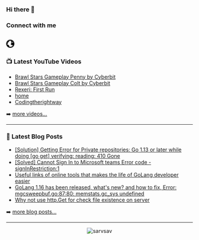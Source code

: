 ### Hi there 👋

### Connect with me
[<img align="left" alt="codeSTACKr.com" width="22px" src="https://raw.githubusercontent.com/iconic/open-iconic/master/svg/globe.svg" />][website]
<br />
---
### 📺 Latest YouTube Videos

<!-- YOUTUBE:START -->
- [Brawl Stars Gameplay Penny by Cyberbit](https://www.youtube.com/watch?v=Ah1xdmjE-Iw)
- [Brawl Stars Gameplay Colt by Cyberbit](https://www.youtube.com/watch?v=wDMKmis59vM)
- [Rexeri: First Run](https://www.youtube.com/watch?v=nGBwzQPUQ_o)
- [home](https://www.youtube.com/watch?v=dLJSexupKDY)
- [Codingtherightway](https://www.youtube.com/watch?v=81ZBk04eDkk)
<!-- YOUTUBE:END -->

➡️ [more videos...](https://www.youtube.com/c/Cyberbitgame2D)

---
### 📕 Latest Blog Posts

<!-- BLOG-POST-LIST:START -->
- [[Solution] Getting Error for Private repositories: Go 1.13 or later while doing [go get] verifying: reading: 410 Gone](http://www.codingtherightway.com/2021/12/solution-getting-error-for-private.html)
- [[Solved] Cannot Sign In to Microsoft teams Error code - signInRestriction:1](http://www.codingtherightway.com/2021/03/solved-cannot-sign-in-to-microsoft.html)
- [Useful links of online tools that makes the life of GoLang developer easier](http://www.codingtherightway.com/2021/03/useful-links-of-online-tools-that-makes.html)
- [GoLang 1.16 has been released, what&#39;s new? and how to fix, Error: mgcsweepbuf.go:87:80: memstats.gc_sys undefined](http://www.codingtherightway.com/2021/02/golang-116-has-been-released-whats-new.html)
- [Why not use http.Get for check file existence on server](http://www.codingtherightway.com/2020/11/why-not-use-httpget-for-check-file.html)
<!-- BLOG-POST-LIST:END -->

➡️ [more blog posts...](http://www.codingtherightway.com/)

---

<p align="center"> 
  <img src="https://github-readme-stats.vercel.app/api?username=sarvsav&show_icons=true&theme=discord_old_blurple" alt="sarvsav" />
</p>

<!--
**sarvsav/sarvsav** is a ✨ _special_ ✨ repository because its `README.md` (this file) appears on your GitHub profile.

Here are some ideas to get you started:

- 🔭 I’m currently working on ...
- 🌱 I’m currently learning ...
- 👯 I’m looking to collaborate on ...
- 🤔 I’m looking for help with ...
- 💬 Ask me about ...
- 📫 How to reach me: ...
- 😄 Pronouns: ...
- ⚡ Fun fact: ...
-->

[website]: http://www.codingtherightway.com/

